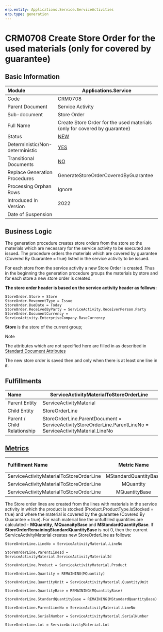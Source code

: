 ```yaml
---
erp.entity: Applications.Service.ServiceActivities
erp.type: generation
---
```


# CRM0708 Create Store Order for the used materials (only for covered by guarantee)

## Basic Information

| Module                          | Applications.Service                                         |
| :------------------------------ | ------------------------------------------------------------ |
| Code                            | CRM0708                                                      |
| Parent Document                 | Service Activity                                             |
| Sub-document                    | Store Order                                                  |
| Full Name                       | Create Store Order for the used materials (only for covered by guarantee) |
| Status                          | [NEW](xref:generation-procedures-update)                     |
| Deterministic/Non-deterministic | [YES](xref:deterministic-generations)                        |
| Transitional Documents          | [NO](xref:transitional-documents)                            |
| Replace Generation Procedures   | GenerateStoreOrderCoveredByGuarantee                         |
| Processing Orphan Rows          | Ignore                                                       |
| Introduced In Version           | 2022                                                         |
| Date of Suspension              |                                                              |

## Business Logic

The generation procedure creates store orders from the store so the materials which are necessary for the service activity to be executed are issued.
The procedure orders the materials which are covered by guarantee (Covered By Guarantee = true) listed in the service activity to be issued. 

For each store from the service activity a new Store Order is created. 
Thus in the beginning the generation procedure groups the materials by store and for each store a new store order is created.

**The store order header is based on the service activity header as follows:**

```
StoreOrder.Store = Store
StoreOrder.MovementType = Issue
StoreOrder.DueDate = Today
StoreOrder.ReceivedByParty = ServiceActivity.ReceiverPerson.Party
StoreOrder.DocumentCurrency = ServiceActivity.EnterpriseCompany.BaseCurrency
```

**Store** is the store of the current group;

> [!Note]
> The attributes which are not specified here are filled in as described in [Standard Document Attributes](../reference/standard-document-attributes.md)

The new store order is saved then and only when there is at least one line in it.

## Fulfillments

| Name                        | ServiceActivityMaterialToStoreOrderLine                      |
| :-------------------------- | ------------------------------------------------------------ |
| Parent Entity               | ServiceActivityMaterial                                      |
| Child Entity                | StoreOrderLine                                               |
| Parent / Child Relationship | StoreOrderLine.ParentDocument = ServiceActivityStoreOrderLine.ParentLineNo = ServiceActivityMaterial.LineNo |

## [Metrics](../reference/metrics.md)

| Fulfillment Name                        |      Metric Name      |                  Measurement Unit                   | Parent Value                                 | Child Value                         | New Record |
| :-------------------------------------- | :-------------------: | :-------------------------------------------------: | :------------------------------------------- | :---------------------------------- | :--------- |
| ServiceActivityMaterialToStoreOrderLine | MStandardQuantityBase | ServiceActivityMaterial.Product.BaseMeasurementUnit | ServiceActivityMaterial.StandardQuantityBase | StoreOrderLine.StandardQuantityBase | YES        |
| ServiceActivityMaterialToStoreOrderLine |       MQuantity       |        ServiceActivityMaterial.QuantityUnit         | ServiceActivityMaterial.Quantity             | StoreOrderLine.Quantity             | NO         |
| ServiceActivityMaterialToStoreOrderLine |     MQuantityBase     | ServiceActivityMaterial.Product.BaseMeasurementUnit | ServiceActivityMaterial.QuantityBase         | StoreOrderLine.QuantityBase         | NO         |

The Store order lines are created from the lines with materials in the service activity in which the product is stocked (Product.ProductType.IsStocked = true) and where the material is covered by the guarantee (Covered By Guarantee = true). 
For each material line the unfulfilled quantities are calculated - **MQuantity**, **MQuanaityBase** and **MStandardQuantityBase**. 
If **StoreOrderRemainingStandardQuantityBase** is not 0, then the current ServiceActivityMaterial creates new StoreOrderLine as follows:

```
StoreOrderLine.LineNo = ServiceActivityMaterial.LineNo

StoreOrderLine.ParentLineId = ServiceActivityMaterial.ServiceActivityMaterialId

StoreOrderLine.Product = ServiceActivityMaterial.Product

StoreOrderLine.Quantity = REMAINING(MQuantity)

StoreOrderLine.QuantityUnit = ServiceActivityMaterial.QuantityUnit

StoreOrderLine.QuantityBase = REMAINING(MQuantityBase)

StoreOrderLine.StandardQuantityBase = REMAINING(MStandardQuantityBase)

StoreOrderLine.ParentLineNo = ServiceActivityMaterial.LineNo

StoreOrderLine.SerialNumber = ServiceActivityMaterial.SerialNumber

StoreOrderLine.Lot = ServiceActivityMaterial.Lot
